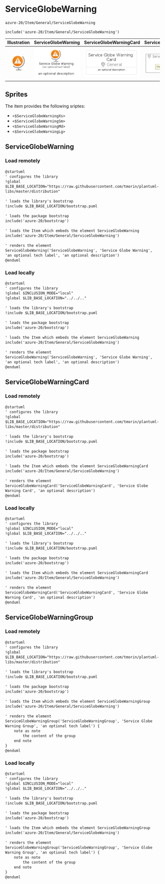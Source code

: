 # ServiceGlobeWarning


```text
azure-20/Item/General/ServiceGlobeWarning
```

```text
include('azure-20/Item/General/ServiceGlobeWarning')
```



| Illustration | ServiceGlobeWarning | ServiceGlobeWarningCard | ServiceGlobeWarningGroup |
| :---: | :---: | :---: | :---: |
| ![illustration for Illustration](../../../azure-20/Item/General/ServiceGlobeWarning.png) | ![illustration for ServiceGlobeWarning](../../../azure-20/Item/General/ServiceGlobeWarning.Local.png) | ![illustration for ServiceGlobeWarningCard](../../../azure-20/Item/General/ServiceGlobeWarningCard.Local.png) | ![illustration for ServiceGlobeWarningGroup](../../../azure-20/Item/General/ServiceGlobeWarningGroup.Local.png) |



## Sprites
The item provides the following sriptes:

- `<$ServiceGlobeWarningXs>`
- `<$ServiceGlobeWarningSm>`
- `<$ServiceGlobeWarningMd>`
- `<$ServiceGlobeWarningLg>`





## ServiceGlobeWarning

### Load remotely
```plantuml
@startuml
' configures the library
!global $LIB_BASE_LOCATION="https://raw.githubusercontent.com/tmorin/plantuml-libs/master/distribution"

' loads the library's bootstrap
!include $LIB_BASE_LOCATION/bootstrap.puml

' loads the package bootstrap
include('azure-20/bootstrap')

' loads the Item which embeds the element ServiceGlobeWarning
include('azure-20/Item/General/ServiceGlobeWarning')

' renders the element
ServiceGlobeWarning('ServiceGlobeWarning', 'Service Globe Warning', 'an optional tech label', 'an optional description')
@enduml
```

### Load locally
```plantuml
@startuml
' configures the library
!global $INCLUSION_MODE="local"
!global $LIB_BASE_LOCATION="../../.."

' loads the library's bootstrap
!include $LIB_BASE_LOCATION/bootstrap.puml

' loads the package bootstrap
include('azure-20/bootstrap')

' loads the Item which embeds the element ServiceGlobeWarning
include('azure-20/Item/General/ServiceGlobeWarning')

' renders the element
ServiceGlobeWarning('ServiceGlobeWarning', 'Service Globe Warning', 'an optional tech label', 'an optional description')
@enduml
```

## ServiceGlobeWarningCard

### Load remotely
```plantuml
@startuml
' configures the library
!global $LIB_BASE_LOCATION="https://raw.githubusercontent.com/tmorin/plantuml-libs/master/distribution"

' loads the library's bootstrap
!include $LIB_BASE_LOCATION/bootstrap.puml

' loads the package bootstrap
include('azure-20/bootstrap')

' loads the Item which embeds the element ServiceGlobeWarningCard
include('azure-20/Item/General/ServiceGlobeWarning')

' renders the element
ServiceGlobeWarningCard('ServiceGlobeWarningCard', 'Service Globe Warning Card', 'an optional description')
@enduml
```

### Load locally
```plantuml
@startuml
' configures the library
!global $INCLUSION_MODE="local"
!global $LIB_BASE_LOCATION="../../.."

' loads the library's bootstrap
!include $LIB_BASE_LOCATION/bootstrap.puml

' loads the package bootstrap
include('azure-20/bootstrap')

' loads the Item which embeds the element ServiceGlobeWarningCard
include('azure-20/Item/General/ServiceGlobeWarning')

' renders the element
ServiceGlobeWarningCard('ServiceGlobeWarningCard', 'Service Globe Warning Card', 'an optional description')
@enduml
```

## ServiceGlobeWarningGroup

### Load remotely
```plantuml
@startuml
' configures the library
!global $LIB_BASE_LOCATION="https://raw.githubusercontent.com/tmorin/plantuml-libs/master/distribution"

' loads the library's bootstrap
!include $LIB_BASE_LOCATION/bootstrap.puml

' loads the package bootstrap
include('azure-20/bootstrap')

' loads the Item which embeds the element ServiceGlobeWarningGroup
include('azure-20/Item/General/ServiceGlobeWarning')

' renders the element
ServiceGlobeWarningGroup('ServiceGlobeWarningGroup', 'Service Globe Warning Group', 'an optional tech label') {
    note as note
        the content of the group
    end note
}
@enduml
```

### Load locally
```plantuml
@startuml
' configures the library
!global $INCLUSION_MODE="local"
!global $LIB_BASE_LOCATION="../../.."

' loads the library's bootstrap
!include $LIB_BASE_LOCATION/bootstrap.puml

' loads the package bootstrap
include('azure-20/bootstrap')

' loads the Item which embeds the element ServiceGlobeWarningGroup
include('azure-20/Item/General/ServiceGlobeWarning')

' renders the element
ServiceGlobeWarningGroup('ServiceGlobeWarningGroup', 'Service Globe Warning Group', 'an optional tech label') {
    note as note
        the content of the group
    end note
}
@enduml
```


